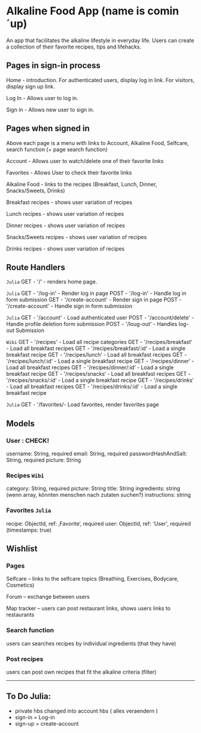 # Alkaline Food App (name is comin´up)

An app that facilitates the alkaline lifestyle in everyday life. Users can create a collection of their favorite recipes, tips and lifehacks.

## Pages in sign-in process

Home - introduction. For authenticated users, display log in link. For visitors, display sign up link.

Log In - Allows user to log in.

Sign in - Allows new user to sign in.

## Pages when signed in

Above each page is a menu with links to Account, Alkaline Food, Selfcare, search function (+ page search function)

Account - Allows user to watch/delete one of their favorite links

Favorites - Allows User to check their favorite links

Alkaline Food - links to the recipes (Breakfast, Lunch, Dinner, Snacks/Sweets,
Drinks)

Breakfast recipes - shows user variation of recipes

Lunch recipes - shows user variation of recipes

Dinner recipes - shows user variation of recipes

Snacks/Sweets recipes - shows user variation of recipes

Drinks recipes - shows user variation of recipes

## Route Handlers

`Julia`
GET - '/' - renders home page.

`Julia`
GET - '/log-in' - Render log in page
POST - '/log-in' - Handle log in form submission
GET - '/create-account' - Render sign in page
POST - '/create-account' - Handle sign in form submission

`Julia`
GET - '/account' - Load authenticated user
POST - '/account/delete' - Handle profile deletion form submission
POST - '/loug-out' - Handles log-out Submission

`Wibi`
GET - '/recipes' - Load all recipe categories
GET - '/recipes/breakfast‘ - Load all breakfast recipes
GET - '/recipes/breakfast/:id‘ - Load a single breakfast recipe
GET - '/recipes/lunch‘ - Load all breakfast recipes
GET - '/recipes/lunch/:id‘ - Load a single breakfast recipe
GET - '/recipes/dinner‘ - Load all breakfast recipes
GET - '/recipes/dinner/:id‘ - Load a single breakfast recipe
GET - '/recipes/snacks‘ - Load all breakfast recipes
GET - '/recipes/snacks/:id‘ - Load a single breakfast recipe
GET - '/recipes/drinks‘ - Load all breakfast recipes
GET - '/recipes/drinks/:id‘ - Load a single breakfast recipe

`Julia`
GET - '/favorites/- Load favorites, render favorites page

## Models

### User : CHECK!

username: String, required
email: String, required
passwordHashAndSalt: String, required
picture: String

### Recipes `Wibi`

category: String, required
picture: String
title: String
ingredients: string (wenn array, könnten menschen nach zutaten suchen?)
instructions: string

### Favorites `Julia`

recipe: ObjectId, ref: ‚Favorite‘, required
user: ObjectId, ref: 'User', required
(timestamps: true)

## Wishlist

### Pages

Selfcare – links to the selfcare topics (Breathing, Exercises, Bodycare, Cosmetics)

Forum – exchange between users

Map tracker – users can post restaurant links, shows users links to restaurants

### Search function

users can searches recipes by individual ingredients (that they have)

### Post recipes

users can post own recipes that fit the alkaline criteria (filter)

---

## To Do Julia:

- private hbs changed into account hbs ( alles veraendern )
- sign-in = Log-in
- sign-up = create-account
